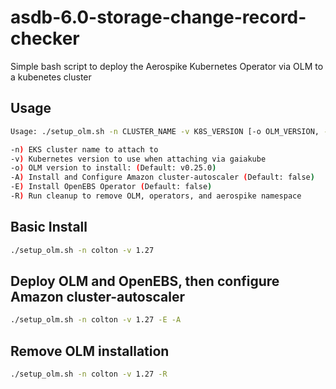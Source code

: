 # asdb-6.0-storage-change-record-checker
Simple bash script to deploy the Aerospike Kubernetes Operator via OLM to a kubenetes cluster

## Usage
```bash
Usage: ./setup_olm.sh -n CLUSTER_NAME -v K8S_VERSION [-o OLM_VERSION, -E] [ -R ]

-n) EKS cluster name to attach to
-v) Kubernetes version to use when attaching via gaiakube
-o) OLM version to install: (Default: v0.25.0)
-A) Install and Configure Amazon cluster-autoscaler (Default: false)
-E) Install OpenEBS Operator (Default: false)
-R) Run cleanup to remove OLM, operators, and aerospike namespace
```
## Basic Install
```bash
./setup_olm.sh -n colton -v 1.27
```

## Deploy OLM and OpenEBS, then configure Amazon cluster-autoscaler
```bash
./setup_olm.sh -n colton -v 1.27 -E -A
```

## Remove OLM installation
```bash
./setup_olm.sh -n colton -v 1.27 -R
``` 


